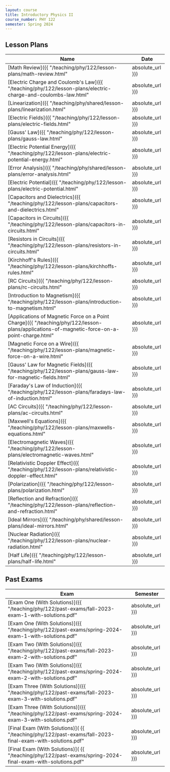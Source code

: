 ```yaml
---
layout: course
title: Introductory Physics II
course_number: PHY 122
semester: Spring 2024
---
```


## Lesson Plans

| Name | Date |
| --- | --------- |
| [Math Review]({{ "/teaching/phy/122/lesson-plans/math-review.html" | absolute_url }}) | January 16, 2024 |
| [Electric Charge and Coulomb's Law]({{ "/teaching/phy/122/lesson-plans/electric-charge-and-coulombs-law.html" | absolute_url }}) | January 17, 2024 |
| [Linearization]({{ "/teaching/phy/shared/lesson-plans/linearization.html" | absolute_url }}) | January 22, 2024 |
| [Electric Fields]({{ "/teaching/phy/122/lesson-plans/electric-fields.html" | absolute_url }}) | January 23, 2024 |
| [Gauss' Law]({{ "/teaching/phy/122/lesson-plans/gauss-law.html" | absolute_url }}) | January 24, 2024 |
| [Electric Potential Energy]({{ "/teaching/phy/122/lesson-plans/electric-potential-energy.html" | absolute_url }}) | January 25, 2024 |
| [Error Analysis]({{ "/teaching/phy/shared/lesson-plans/error-analysis.html" | absolute_url }}) | January 29, 2024 |
| [Electric Potential]({{ "/teaching/phy/122/lesson-plans/electric-potential.html" | absolute_url }}) | January 30, 2024 |
| [Capacitors and Dielectrics]({{ "/teaching/phy/122/lesson-plans/capacitors-and-dielectrics.html" | absolute_url }}) | January 31, 2024 |
| [Capacitors in Circuits]({{ "/teaching/phy/122/lesson-plans/capacitors-in-circuits.html" | absolute_url }}) | February 1, 2024 |
| [Resistors in Circuits]({{ "/teaching/phy/122/lesson-plans/resistors-in-circuits.html" | absolute_url }}) | February 6 - 7, 2024 |
| [Kirchhoff's Rules]({{ "/teaching/phy/122/lesson-plans/kirchhoffs-rules.html" | absolute_url }}) | February 8, 2024 |
| [RC Circuits]({{ "/teaching/phy/122/lesson-plans/rc-circuits.html" | absolute_url }}) | February 13 - 14, 2024 |
| [Introduction to Magnetism]({{ "/teaching/phy/122/lesson-plans/introduction-to-magnetism.html" | absolute_url }}) | February 15, 2024 |
| [Applications of Magnetic Force on a Point Charge]({{ "/teaching/phy/122/lesson-plans/applications-of-magnetic-force-on-a-point-charge.html" | absolute_url }}) | February 20, 2024 |
| [Magnetic Force on a Wire]({{ "/teaching/phy/122/lesson-plans/magnetic-force-on-a-wire.html" | absolute_url }}) | February 27, 2024 |
| [Gauss' Law for Magnetic Fields]({{ "/teaching/phy/122/lesson-plans/gauss-law-for-magnetic-fields.html" | absolute_url }}) | February 28, 2024 |
| [Faraday's Law of Induction]({{ "/teaching/phy/122/lesson-plans/faradays-law-of-induction.html" | absolute_url }}) | February 29, 2024 |
| [AC Circuits]({{ "/teaching/phy/122/lesson-plans/ac-circuits.html" | absolute_url }}) | March 5, 2024 |
| [Maxwell's Equations]({{ "/teaching/phy/122/lesson-plans/maxwells-equations.html" | absolute_url }}) | March 19, 2024 |
| [Electromagnetic Waves]({{ "/teaching/phy/122/lesson-plans/electromagnetic-waves.html" | absolute_url }}) | March 19, 2024 |
| [Relativistic Doppler Effect]({{ "/teaching/phy/122/lesson-plans/relativistic-doppler-effect.html" | absolute_url }}) | March 21, 2024 |
| [Polarization]({{ "/teaching/phy/122/lesson-plans/polarization.html" | absolute_url }}) | April 1, 2024 |
| [Reflection and Refraction]({{ "/teaching/phy/122/lesson-plans/reflection-and-refraction.html" | absolute_url }}) | April 1 - 2, 2024 |
| [Ideal Mirrors]({{ "/teaching/phy/shared/lesson-plans/ideal-mirrors.html" | absolute_url }}) | April 3, 2024 |
| [Nuclear Radiation]({{ "/teaching/phy/122/lesson-plans/nuclear-radiation.html" | absolute_url }}) | |
| [Half Life]({{ "/teaching/phy/122/lesson-plans/half-life.html" | absolute_url }}) | |

## Past Exams

| Exam | Semester |
|------|----------|
| [Exam One (With Solutions)]({{ "/teaching/phy/122/past-exams/fall-2023-exam-1-with-solutions.pdf" | absolute_url }}) | Fall 2023 |
| [Exam One (With Solutions)]({{ "/teaching/phy/122/past-exams/spring-2024-exam-1-with-solutions.pdf" | absolute_url }}) | Spring 2024 |
| [Exam Two (With Solutions)]({{ "/teaching/phy/122/past-exams/fall-2023-exam-2-with-solutions.pdf" | absolute_url }}) | Fall 2023 |
| [Exam Two (With Solutions)]({{ "/teaching/phy/122/past-exams/spring-2024-exam-2-with-solutions.pdf" | absolute_url }}) | Spring 2024 |
| [Exam Three (With Solutions)]({{ "/teaching/phy/122/past-exams/fall-2023-exam-3-with-solutions.pdf" | absolute_url }}) | Fall 2023 |
| [Exam Three (With Solutions)]({{ "/teaching/phy/122/past-exams/spring-2024-exam-3-with-solutions.pdf" | absolute_url }}) | Spring 2024 |
| [Final Exam (With Solutions)]( {{ "/teaching/phy/122/past-exams/fall-2023-final-exam-with-solutions.pdf" | absolute_url }}) | Fall 2023 |
| [Final Exam (With Solutions)]( {{ "/teaching/phy/122/past-exams/spring-2024-final-exam-with-solutions.pdf" | absolute_url }}) | Spring 2024 |
